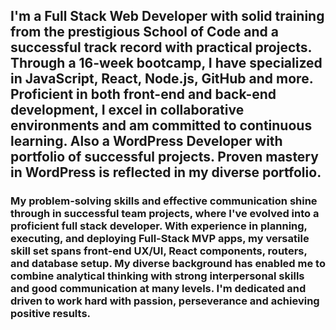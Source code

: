 ### <h2>I'm a Full Stack Web Developer with solid training from the prestigious School of Code and a successful track record with practical projects. Through a 16-week bootcamp, I have specialized in JavaScript, React, Node.js, GitHub and more. Proficient in both front-end and back-end development, I excel in collaborative environments and am committed to continuous learning.  Also a WordPress Developer with portfolio of successful projects.  Proven mastery in WordPress is reflected in my diverse portfolio.</h2>

<h3>My problem-solving skills and effective communication shine through in successful team projects, where I've evolved into a proficient full stack developer. With experience in planning, executing, and deploying Full-Stack MVP apps, my versatile skill set spans front-end UX/UI, React components, routers, and database setup. My diverse background has enabled me to combine analytical thinking with strong interpersonal skills and good communication at many levels.  I'm dedicated and driven to work hard with passion, perseverance and achieving positive results.</h3>

<!--
**bvhadra/bvhadra** is a ✨ _special_ ✨ repository because its `README.md` (this file) appears on your GitHub profile.

Here are some ideas to get you started:

- 🔭 I’m currently working on ...
- 🌱 I’m currently learning ...
- 👯 I’m looking to collaborate on ...
- 🤔 I’m looking for help with ...
- 💬 Ask me about ...
- 📫 How to reach me: ...
- 😄 Pronouns: ...
- ⚡ Fun fact: ...
-->
